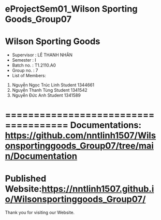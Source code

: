 # eProjectSem01_Wilson Sporting Goods_Group07

Wilson Sporting Goods
=======================================


+ Supervisor : LÊ THANH NHÂN
+ Semester : I
+ Batch no. : T1.2110.A0
+ Group no. : 7
+ List of Members:
1. Nguyễn Ngọc Trúc Linh	Student 1344661
2. Nguyễn Thanh Tùng	Student 1341542
3. Nguyễn Đức Anh	Student 1341589

=====================================
Documentations: https://github.com/nntlinh1507/Wilsonsportinggoods_Group07/tree/main/Documentation
=====================================
Published Website:https://nntlinh1507.github.io/Wilsonsportinggoods_Group07/
====================================
Thank you for visiting our Website.
